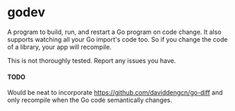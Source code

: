 godev
=====

A program to build, run, and restart a Go program on code change.
It also supports watching all your Go import's code too. So if you
change the code of a library, your app will recompile.

This is not thoroughly tested. Report any issues you have.

#### TODO

Would be neat to incorporate https://github.com/daviddengcn/go-diff and only recompile when the Go code semantically changes.